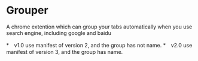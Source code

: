 # Grouper
A chrome extention which can group your tabs automatically when you use search engine, including google and baidu

*　v1.0 use manifest of version 2, and the group has not name.
*　v2.0 use manifest of version 3, and the group has name.
